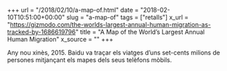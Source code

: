 +++
url = "/2018/02/10/a-map-of.html"
date = "2018-02-10T10:51:00+00:00"
slug = "a-map-of"
tags = ["retalls"]
x_url = "https://gizmodo.com/the-worlds-largest-annual-human-migration-as-tracked-by-1686619796"
title = "A Map of the World’s Largest Annual Human Migration"
x_source = ""
+++


Any nou xinès, 2015. Baidu va traçar els viatges d’uns set-cents milions de persones mitjançant els mapes dels seus telèfons mòbils.
